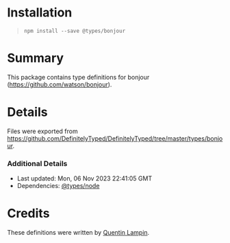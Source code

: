 # Installation

> `npm install --save @types/bonjour`

# Summary

This package contains type definitions for bonjour (https://github.com/watson/bonjour).

# Details

Files were exported from https://github.com/DefinitelyTyped/DefinitelyTyped/tree/master/types/bonjour.

### Additional Details

- Last updated: Mon, 06 Nov 2023 22:41:05 GMT
- Dependencies: [@types/node](https://npmjs.com/package/@types/node)

# Credits

These definitions were written by [Quentin Lampin](https://github.com/quentin-ol).
